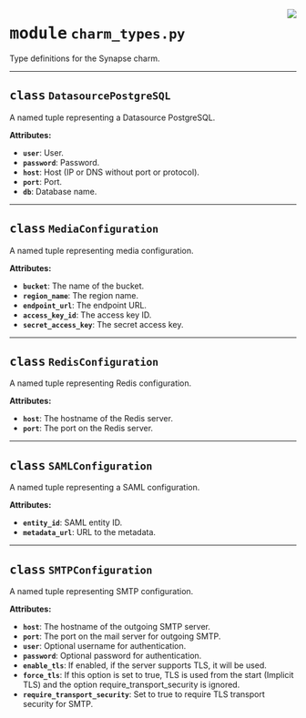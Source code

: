 <!-- markdownlint-disable -->

<a href="../src/charm_types.py#L0"><img align="right" style="float:right;" src="https://img.shields.io/badge/-source-cccccc?style=flat-square"></a>

# <kbd>module</kbd> `charm_types.py`
Type definitions for the Synapse charm. 



---

## <kbd>class</kbd> `DatasourcePostgreSQL`
A named tuple representing a Datasource PostgreSQL. 



**Attributes:**
 
 - <b>`user`</b>:  User. 
 - <b>`password`</b>:  Password. 
 - <b>`host`</b>:  Host (IP or DNS without port or protocol). 
 - <b>`port`</b>:  Port. 
 - <b>`db`</b>:  Database name. 





---

## <kbd>class</kbd> `MediaConfiguration`
A named tuple representing media configuration. 



**Attributes:**
 
 - <b>`bucket`</b>:  The name of the bucket. 
 - <b>`region_name`</b>:  The region name. 
 - <b>`endpoint_url`</b>:  The endpoint URL. 
 - <b>`access_key_id`</b>:  The access key ID. 
 - <b>`secret_access_key`</b>:  The secret access key. 





---

## <kbd>class</kbd> `RedisConfiguration`
A named tuple representing Redis configuration. 



**Attributes:**
 
 - <b>`host`</b>:  The hostname of the Redis server. 
 - <b>`port`</b>:  The port on the Redis server. 





---

## <kbd>class</kbd> `SAMLConfiguration`
A named tuple representing a SAML configuration. 



**Attributes:**
 
 - <b>`entity_id`</b>:  SAML entity ID. 
 - <b>`metadata_url`</b>:  URL to the metadata. 





---

## <kbd>class</kbd> `SMTPConfiguration`
A named tuple representing SMTP configuration. 



**Attributes:**
 
 - <b>`host`</b>:  The hostname of the outgoing SMTP server. 
 - <b>`port`</b>:  The port on the mail server for outgoing SMTP. 
 - <b>`user`</b>:  Optional username for authentication. 
 - <b>`password`</b>:  Optional password for authentication. 
 - <b>`enable_tls`</b>:  If enabled, if the server supports TLS, it will be used. 
 - <b>`force_tls`</b>:  If this option is set to true, TLS is used from the start (Implicit TLS)  and the option require_transport_security is ignored. 
 - <b>`require_transport_security`</b>:  Set to true to require TLS transport security for SMTP. 





